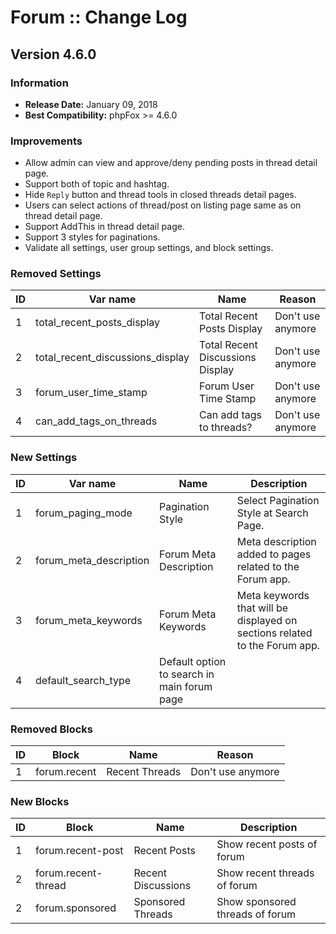 # Forum :: Change Log

## Version 4.6.0

### Information

- **Release Date:** January 09, 2018
- **Best Compatibility:** phpFox >= 4.6.0

### Improvements

- Allow admin can view and approve/deny pending posts in thread detail page.
- Support both of topic and hashtag.
- Hide `Reply` button and thread tools in closed threads detail pages.
- Users can select actions of thread/post on listing page same as on thread detail page.
- Support AddThis in thread detail page.
- Support 3 styles for paginations.
- Validate all settings, user group settings, and block settings.

### Removed Settings

| ID | Var name | Name | Reason |
| --- | -------- | ---- | --- |
| 1 | total_recent_posts_display | Total Recent Posts Display | Don't use anymore |
| 2 | total_recent_discussions_display | Total Recent Discussions Display | Don't use anymore |
| 3 | forum_user_time_stamp | Forum User Time Stamp | Don't use anymore |
| 4 | can_add_tags_on_threads | Can add tags to threads? | Don't use anymore |

### New Settings

| ID | Var name | Name | Description |
| --- | -------- | ---- | ---- |
| 1 | forum_paging_mode | Pagination Style | Select Pagination Style at Search Page. |
| 2 | forum_meta_description | Forum Meta Description | Meta description added to pages related to the Forum app. |
| 3 | forum_meta_keywords | Forum Meta Keywords | Meta keywords that will be displayed on sections related to the Forum app. |
| 4 | default_search_type | Default option to search in main forum page | |

### Removed Blocks

| ID | Block | Name |  Reason |
| --- | -------- | ---- | ---- |
| 1 | forum.recent | Recent Threads | Don't use anymore |

### New Blocks

| ID | Block | Name | Description |
| --- | -------- | ---- | ------------ |
| 1 | forum.recent-post | Recent Posts | Show recent posts of forum |
| 2 | forum.recent-thread | Recent Discussions | Show recent threads of forum |
| 2 | forum.sponsored | Sponsored Threads | Show sponsored threads of forum |


